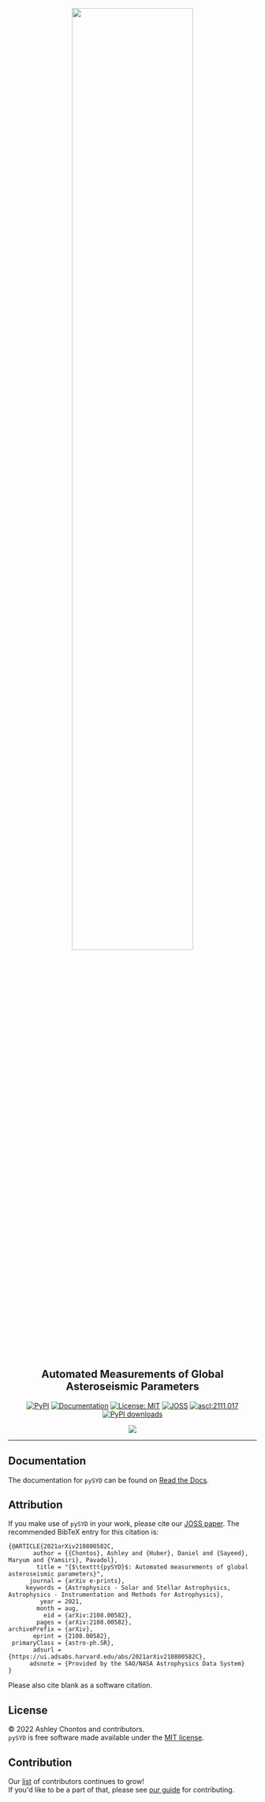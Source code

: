 <div align="center">
<img src="docs/_static/latex.png" width="70%">

## **Automated Measurements of Global Asteroseismic Parameters**

[![PyPI](https://img.shields.io/pypi/v/pysyd)](https://pypi.org/project/pysyd/)
[![Documentation](https://readthedocs.org/projects/pysyd/badge/?version=latest)](https://pysyd.readthedocs.io/en/latest/?badge=latest)
[![License: MIT](https://img.shields.io/badge/License-MIT-red.svg)](https://github.com/ashleychontos/pySYD/blob/master/LICENSE)
[![JOSS](https://joss.theoj.org/papers/6465a9dd3141c207175f200c7f891f1e/status.svg)](https://joss.theoj.org/papers/6465a9dd3141c207175f200c7f891f1e)
<a href="https://ascl.net/2111.017"><img src="https://img.shields.io/badge/ascl-2111.017-blue.svg?colorB=262255" alt="ascl:2111.017" /></a>
[![PyPI downloads](https://img.shields.io/pypi/dm/pysyd.svg)](https://pypistats.org/packages/pysyd)

<a href="https://github.com/ashleychontos/pySYD/graphs/contributors"><img src="https://contrib.rocks/image?repo=ashleychontos/pySYD" /></a>
</div>

--------------------------------------------------------------------------------

## Documentation

The documentation for `pySYD` can be found on [Read the Docs](https://pysyd.readthedocs.io).

## Attribution

If you make use of `pySYD` in your work, please cite our [JOSS paper](https://arxiv.org/abs/2108.00582). The recommended BibTeX entry for this citation is:

    {@ARTICLE{2021arXiv210800582C,
           author = {{Chontos}, Ashley and {Huber}, Daniel and {Sayeed}, Maryum and {Yamsiri}, Pavadol},
            title = "{$\texttt{pySYD}$: Automated measurements of global asteroseismic parameters}",
          journal = {arXiv e-prints},
         keywords = {Astrophysics - Solar and Stellar Astrophysics, Astrophysics - Instrumentation and Methods for Astrophysics},
             year = 2021,
            month = aug,
              eid = {arXiv:2108.00582},
            pages = {arXiv:2108.00582},
    archivePrefix = {arXiv},
           eprint = {2108.00582},
     primaryClass = {astro-ph.SR}, 
           adsurl = {https://ui.adsabs.harvard.edu/abs/2021arXiv210800582C},
          adsnote = {Provided by the SAO/NASA Astrophysics Data System}
    }
    
Please also cite blank as a software citation.

## License

&copy; 2022 Ashley Chontos and contributors. <br/>
`pySYD` is free software made available under the [MIT license](LICENSE.md).

## Contribution

Our [list](AUTHORS.md) of contributors continues to grow! <br/> 
If you'd like to be a part of that, please see [our guide](CONTRIBUTING.md) for contributing.

